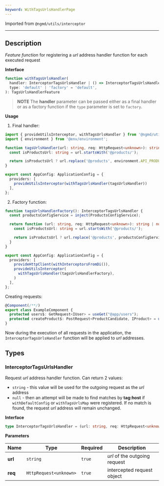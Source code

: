 ```yaml
---
keyword: WithTagsUrlsHandlerPage
---
```


Imported from `@ngmd/utils/interceptor`

---

## Description

*Feature function* for registering a *url* address handler function for each executed request

**Interface**

```ts
function withTagsUrlsHandler(
  handler: InterceptorTagsUrlsHandler | () => InterceptorTagsUrlsHandler,
  type: 'default' | 'factory' = 'default',
): TagsUrlsHandlerFeature
```

>**NOTE**
> The **handler** parameter can be passed either as a final handler or as a factory function if the `type` parameter is set to `factory`.

**Usage**

1. Final handler: 

```ts name="app.config.ts"
import { provideUtilsInterceptor, withTagsUrlsHandler } from '@ngmd/utils/interceptor';
import { environment } from '@env/environment';

function tagsUrlsHandler(url: string, req: HttpRequest<unknown>): string {
  const isProductsUrl: string = url.startsWith('@products/');

  return isProductsUrl ? url.replace('@products', environment.API_PRODUCTS_HOST) : null;
}

export const AppConfig: ApplicationConfig = {
  providers: [
    provideUtilsInterceptor(withTagsUrlsHandler(tagsUrlsHandler))
  ],
};
```

2. Factory function: 

```ts name="app.config.ts"
function tagsUrlsHandlerFactory(): InterceptorTagsUrlsHandler {
  const productsConfigService = inject(ProductsConfigService);

  return function (url: string, req: HttpRequest<unknown>): string | null {
    const isProductsUrl: string = url.startsWith('@products/');

    return isProductsUrl ? url.replace('@products', productsConfigService.getHost()) : null;
  }
} 

export const AppConfig: ApplicationConfig = {
  providers: [
    provideHttpClient(withInterceptorsFromDi()),
    provideUtilsInterceptor(
      withTagsUrlsHandler(tagsUrlsHandlerFactory),
    )
  ],
};
```

Creating requests:

```ts
@Component(/**/)
export class ExampleComponent {
  protected users$: GetRequest<IUser> = useGet("@app/users");
  protected createProduct$: PostRequest<ProductCandidate, IProduct> = usePost("@products/create");
}
```

Now during the execution of all requests in the application, the `InterceptorTagsUrlsHandler` function will be applied to *url* addresses.

## Types

### InterceptorTagsUrlsHandler

Request *url* address handler function.
Can return 2 values:

  - `string` - this value will be used for the outgoing request as the *url* address
  - `null` - then an attempt will be made to find matches by **tag:host** if `withDefaultConfig` or `withTagsUrlsMap` were registered. If no match is found, the request *url* address will remain unchanged.

**Interface**
```ts
type InterceptorTagsUrlsHandler = (url: string, req: HttpRequest<unknown>) => string | null;
```

**Parameters**

| Name | Type | Required | Description |
|----------|----------|----------|----------|
| **url** | `string` | `true` | *url* of the outgoing request |
| **req** | `HttpRequest<unknown>` | `true` | intercepted request object |


